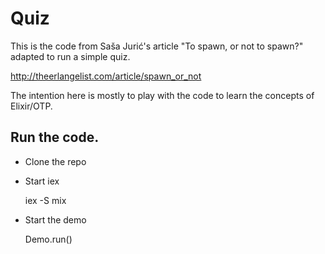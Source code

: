 # Quiz

This is the code from Saša Jurić's article "To spawn, or not to spawn?" adapted
to run a simple quiz.

http://theerlangelist.com/article/spawn_or_not

The intention here is mostly to play with the code to learn the concepts of Elixir/OTP.

## Run the code.

 * Clone the repo
 * Start iex

   iex -S mix

 * Start the demo

   Demo.run()
